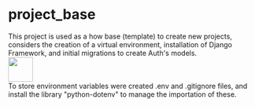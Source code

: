 # project_base
This project is used as a how base (template) to create new projects, considers the creation of a virtual environment, installation of Django Framework, and initial migrations to create Auth's models.
<br>
<img height="50px" src="https://portfolio-mparraf.herokuapp.com/static/img/django.png" />
<br>
To store environment variables were created .env and .gitignore files, and install the library "python-dotenv" to manage the importation of these.